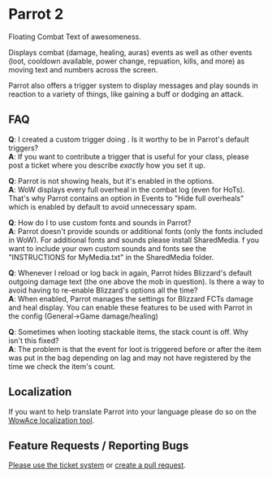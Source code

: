 # Parrot 2
Floating Combat Text of awesomeness.

Displays combat (damage, healing, auras) events as well as other events (loot,
cooldown available, power change, repuation, kills, and more) as moving text
and numbers across the screen.

Parrot also offers a trigger system to display messages and play sounds in
reaction to a variety of things, like gaining a buff or dodging an attack.

## FAQ
**Q**: I created a custom trigger doing <something>. Is it worthy to be in
Parrot's default triggers?  
**A**: If you want to contribute a trigger that is useful for your class,
please post a ticket where you describe *exactly* how you set it up.

**Q**: Parrot is not showing heals, but it's enabled in the options.  
**A**: WoW displays every full overheal in the combat log (even for HoTs).
That's why Parrot contains an option in Events to "Hide full overheals" which
is enabled by default to avoid unnecessary spam.

**Q**: How do I to use custom fonts and sounds in Parrot?  
**A**: Parrot doesn't provide sounds or additional fonts (only the fonts
included in WoW). For additional fonts and sounds please install SharedMedia.
f you want to include your own custom sounds and fonts see the "INSTRUCTIONS
for MyMedia.txt" in the SharedMedia folder.

**Q**: Whenever I reload or log back in again, Parrot hides Blizzard's default
outgoing damage text (the one above the mob in question). Is there a way to
avoid having to re-enable Blizzard's options all the time?  
**A**: When enabled, Parrot manages the settings for Blizzard FCTs damage and
heal display. You can enable these features to be used with Parrot in the
config (General->Game damage/healing)

**Q**: Sometimes when looting stackable items, the stack count is off. Why
isn't this fixed?  
**A**: The problem is that the event for loot is triggered before or after the
item was put in the bag depending on lag and may not have registered by the
time we check the item's count.

## Localization
If you want to help translate Parrot into your language please do so on the
[WowAce localization tool](http://www.wowace.com/addons/parrot2/localization/).

## Feature Requests / Reporting Bugs
[Please use the ticket system](https://github.com/nebularg/Parrot2/issues) or
[create a pull request](https://github.com/nebularg/Parrot2/pulls).
